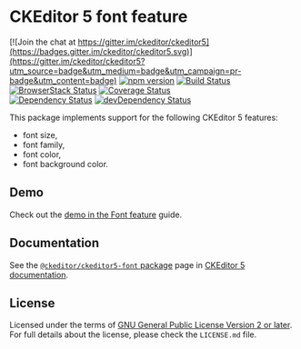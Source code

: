 CKEditor 5 font feature
============================

[![Join the chat at https://gitter.im/ckeditor/ckeditor5](https://badges.gitter.im/ckeditor/ckeditor5.svg)](https://gitter.im/ckeditor/ckeditor5?utm_source=badge&utm_medium=badge&utm_campaign=pr-badge&utm_content=badge)
[![npm version](https://badge.fury.io/js/%40ckeditor%2Fckeditor5-font.svg)](https://www.npmjs.com/package/@ckeditor/ckeditor5-font)
[![Build Status](https://travis-ci.org/ckeditor/ckeditor5-font.svg?branch=master)](https://travis-ci.org/ckeditor/ckeditor5-font)
[![BrowserStack Status](https://automate.browserstack.com/automate/badge.svg?badge_key=d3hvenZqQVZERFQ5d09FWXdyT0ozVXhLaVltRFRjTTUyZGpvQWNmWVhUUT0tLUZqNlJ1YWRUd0RvdEVOaEptM1B2Q0E9PQ==--c9d3dee40b9b4471ff3fb516d9ecf8d09292c7e0)](https://automate.browserstack.com/public-build/d3hvenZqQVZERFQ5d09FWXdyT0ozVXhLaVltRFRjTTUyZGpvQWNmWVhUUT0tLUZqNlJ1YWRUd0RvdEVOaEptM1B2Q0E9PQ==--c9d3dee40b9b4471ff3fb516d9ecf8d09292c7e0)
[![Coverage Status](https://coveralls.io/repos/github/ckeditor/ckeditor5-font/badge.svg?branch=master)](https://coveralls.io/github/ckeditor/ckeditor5-font?branch=master)
<br>
[![Dependency Status](https://david-dm.org/ckeditor/ckeditor5-font/status.svg)](https://david-dm.org/ckeditor/ckeditor5-font)
[![devDependency Status](https://david-dm.org/ckeditor/ckeditor5-font/dev-status.svg)](https://david-dm.org/ckeditor/ckeditor5-font?type=dev)

This package implements support for the following CKEditor 5 features:

* font size,
* font family,
* font color,
* font background color.

## Demo

Check out the [demo in the Font feature](https://ckeditor.com/docs/ckeditor5/latest/features/font.html#demo) guide.

## Documentation

See the [`@ckeditor/ckeditor5-font` package](https://ckeditor.com/docs/ckeditor5/latest/api/font.html) page in [CKEditor 5 documentation](https://ckeditor.com/docs/ckeditor5/latest/).

## License

Licensed under the terms of [GNU General Public License Version 2 or later](http://www.gnu.org/licenses/gpl.html). For full details about the license, please check the `LICENSE.md` file.
